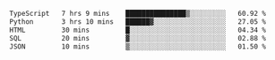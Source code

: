 <!--START_SECTION:waka-->

```txt
TypeScript   7 hrs 9 mins    ███████████████▒░░░░░░░░░   60.92 %
Python       3 hrs 10 mins   ██████▓░░░░░░░░░░░░░░░░░░   27.05 %
HTML         30 mins         █░░░░░░░░░░░░░░░░░░░░░░░░   04.34 %
SQL          20 mins         ▓░░░░░░░░░░░░░░░░░░░░░░░░   02.88 %
JSON         10 mins         ▒░░░░░░░░░░░░░░░░░░░░░░░░   01.50 %
```

<!--END_SECTION:waka-->
